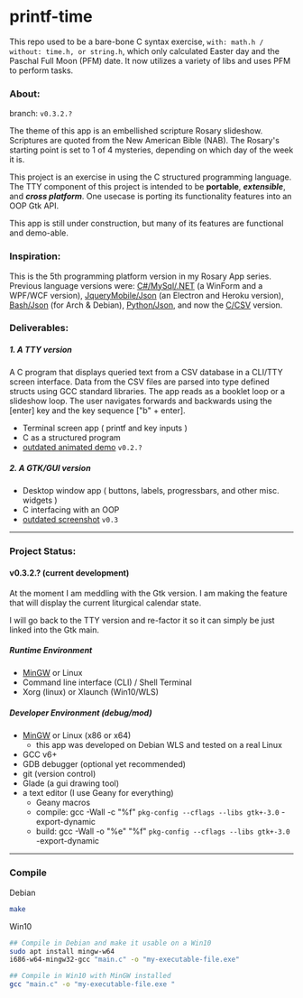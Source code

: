 # printf-time

This repo used to be a bare-bone C syntax exercise, ```with: math.h / without: time.h, or string.h```, which only calculated Easter day and the Paschal Full Moon (PFM) date. It now utilizes a variety of libs and uses PFM to perform tasks.

### About:

branch: ```v0.3.2.?```

The theme of this app is an embellished scripture Rosary slideshow. Scriptures are quoted from the New American Bible (NAB). The Rosary's starting point is set to 1 of 4 mysteries, depending on which day of the week it is.

This project is an exercise in using the C structured programming language. The TTY component of this project is intended to be __portable__, ___extensible___, and ___cross platform___. One usecase is porting its functionality features into an OOP Gtk API.

This app is still under construction, but many of its features are functional and demo-able.

### Inspiration:

This is the 5th programming platform version in my Rosary App series. Previous language versions were: [C#/MySql/.NET](https://github.com/mezcel/rosary.net) (a WinForm and a WPF/WCF version), [JqueryMobile/Json](https://github.com/mezcel/electron-container) (an Electron and Heroku version), [Bash/Json](https://github.com/mezcel/jq-tput-terminal) (for Arch & Debian), [Python/Json](https://github.com/mezcel/python-curses), and now the [C/CSV](https://github.com/mezcel/printf-time) version.

### Deliverables:

##### 1. A TTY version

A C program that displays queried text from a CSV database in a CLI/TTY screen interface. Data from the CSV files are parsed into type defined structs using GCC standard libraries. The app reads as a  booklet loop or a slideshow loop. The user navigates forwards and backwards using the [enter] key and the key sequence ["b" + enter].

* Terminal screen app ( printf and key inputs )
* C as a structured program
* [outdated animated demo](https://asciinema.org/a/262232.svg) ```v0.2.?```

##### 2. A GTK/GUI version

* Desktop window app ( buttons, labels, progressbars, and other misc. widgets )
* C interfacing with an OOP
* [outdated screenshot](img/screenshot.gif) ```v0.3```

---

### Project Status:

#### v0.3.2.? (current development)

At the moment I am meddling with the Gtk version. I am making the feature that will display the current liturgical calendar state.

I will go back to the TTY version and re-factor it so it can simply be just linked into the Gtk main.


##### Runtime Environment

* [MinGW](http://www.mingw.org/) or Linux
* Command line interface (CLI) / Shell Terminal
* Xorg (linux) or Xlaunch (Win10/WLS)

##### Developer Environment (debug/mod)

* [MinGW](http://www.mingw.org/) or Linux (x86 or x64)
	* this app was developed on Debian WLS and tested on a real Linux
* GCC v6+
* GDB debugger (optional yet recommended)
* git (version control)
* Glade (a gui drawing tool)
* a text editor (I use Geany for everything)
	* Geany macros
	* compile:	gcc -Wall -c "%f" `pkg-config --cflags --libs gtk+-3.0` -export-dynamic
	* build:	gcc -Wall -o "%e" "%f" `pkg-config --cflags --libs gtk+-3.0` -export-dynamic

---

### Compile

Debian
```sh
make
```

Win10

```sh
## Compile in Debian and make it usable on a Win10
sudo apt install mingw-w64
i686-w64-mingw32-gcc "main.c" -o "my-executable-file.exe"

## Compile in Win10 with MinGW installed
gcc "main.c" -o "my-executable-file.exe "
```
